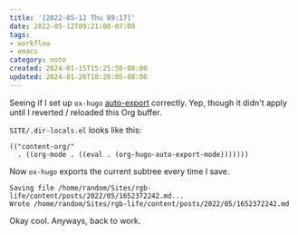 ```yaml
---
title: '[2022-05-12 Thu 09:17]'
date: 2022-05-12T09:21:00-07:00
tags:
- workflow
- emacs
category: note
created: 2024-01-15T15:25:50-08:00
updated: 2024-01-26T10:20:05-08:00
---
```


Seeing if I set up `ox-hugo` [auto-export](https://ox-hugo.scripter.co/doc/auto-export-on-saving/) correctly. Yep, though it didn't apply until I reverted / reloaded this Org buffer.

`SITE/.dir-locals.el` looks like this:

<a id="code-snippet--.dir-locals.el"></a>

````elisp
(("content-org/"
  . ((org-mode . ((eval . (org-hugo-auto-export-mode)))))))
````

Now `ox-hugo` exports the current subtree every time I save.

````text
Saving file /home/random/Sites/rgb-life/content/posts/2022/05/1652372242.md...
Wrote /home/random/Sites/rgb-life/content/posts/2022/05/1652372242.md
````

Okay cool. Anyways, back to work.
